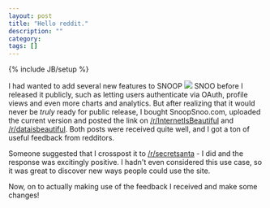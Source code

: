 ```yaml
---
layout: post
title: "Hello reddit."
description: ""
category: 
tags: []
---
```

{% include JB/setup %}

I had wanted to add several new features to <span class="logo logo-small">SNOOP <img src="{{ ASSET_PATH }}snoopsnoo/img/logo_sm.png"> SNOO</span> before I released it publicly, such as letting users authenticate via OAuth, profile views and even more charts and analytics. But after realizing that it would never be _truly_ ready for public release, I bought SnoopSnoo.com, uploaded the current version and posted the link on [/r/InternetIsBeautiful](http://www.reddit.com/r/InternetIsBeautiful/comments/2qucap/a_website_that_shows_interesting_information/) and [/r/dataisbeautiful](http://www.reddit.com/r/dataisbeautiful/comments/2r3jnk/your_reddit_activity_analyzed_and_visualized_oc/). Both posts were received quite well, and I got a ton of useful feedback from redditors. 


Someone suggested that I crosspost it to [/r/secretsanta](http://www.reddit.com/r/secretsanta/comments/2r7xhr/website_that_shows_interesting_information_about/) - I did and the response was excitingly positive. I hadn't even considered this use case, so it was great to discover new ways people could use the site.

Now, on to actually making use of the feedback I received and make some changes!